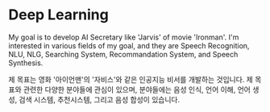 # Deep Learning

My goal is to develop AI Secretary like 'Jarvis' of movie 'Ironman'. I'm interested in various fields of my goal, and they are Speech Recognition, NLU, NLG, Searching System, Recommandation System, and Speech Synthesis.

제 목표는 영화 '아이언맨'의 '자비스'와 같은 인공지능 비서를 개발하는 것입니다. 제 목표와 관련한 다양한 분야들에 관심이 있으며, 분야들에는 음성 인식, 언어 이해, 언어 생성, 검색 시스템, 추천시스템, 그리고 음성 합성이 있습니다.

